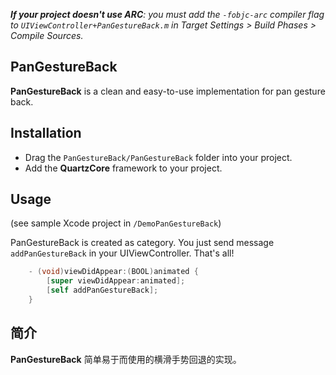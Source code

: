 _**If your project doesn't use ARC**: you must add the `-fobjc-arc` compiler flag to `UIViewController+PanGestureBack.m` in Target Settings > Build Phases > Compile Sources._

PanGestureBack 
--------------

**PanGestureBack** is a clean and easy-to-use implementation for pan gesture back. 

## Installation

* Drag the `PanGestureBack/PanGestureBack` folder into your project.
* Add the **QuartzCore** framework to your project.

## Usage

(see sample Xcode project in `/DemoPanGestureBack`)

PanGestureBack is created as category. You just send message `addPanGestureBack` in your UIViewController. That's all!

```objective-c
	- (void)viewDidAppear:(BOOL)animated {
  		[super viewDidAppear:animated];
  		[self addPanGestureBack];  
	}
```

## 简介
**PanGestureBack** 简单易于而使用的横滑手势回退的实现。